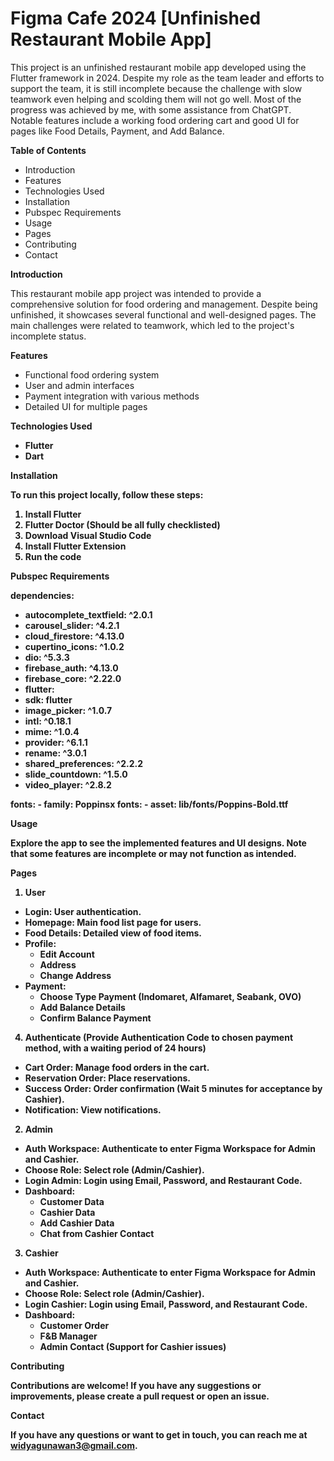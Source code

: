 # Figma Cafe 2024 [Unfinished Restaurant Mobile App]
This project is an unfinished restaurant mobile app developed using the Flutter framework in 2024. Despite my role as the team leader and efforts to support the team, it is still incomplete because the challenge with slow teamwork even helping and scolding them will not go well. Most of the progress was achieved by me, with some assistance from ChatGPT. Notable features include a working food ordering cart and good UI for pages like Food Details, Payment, and Add Balance.

<b>Table of Contents</b>

- Introduction
- Features
- Technologies Used
- Installation
- Pubspec Requirements
- Usage
- Pages
- Contributing
- Contact

<b>Introduction</b>

This restaurant mobile app project was intended to provide a comprehensive solution for food ordering and management. Despite being unfinished, it showcases several functional and well-designed pages. The main challenges were related to teamwork, which led to the project's incomplete status.

<b>Features</b>

- Functional food ordering system
- User and admin interfaces
- Payment integration with various methods
- Detailed UI for multiple pages

<b>Technologies Used<b>

- Flutter
- Dart

<b>Installation</b>

To run this project locally, follow these steps:

1. Install Flutter
2. Flutter Doctor (Should be all fully checklisted)
3. Download Visual Studio Code
4. Install Flutter Extension
5. Run the code

<b>Pubspec Requirements</b>

dependencies:
- autocomplete_textfield: ^2.0.1
- carousel_slider: ^4.2.1
- cloud_firestore: ^4.13.0
- cupertino_icons: ^1.0.2
- dio: ^5.3.3
- firebase_auth: ^4.13.0
- firebase_core: ^2.22.0
- flutter:
-   sdk: flutter
- image_picker: ^1.0.7
- intl: ^0.18.1
- mime: ^1.0.4
- provider: ^6.1.1
- rename: ^3.0.1
- shared_preferences: ^2.2.2
- slide_countdown: ^1.5.0
- video_player: ^2.8.2

fonts:
    - family: Poppinsx
      fonts:
        - asset: lib/fonts/Poppins-Bold.ttf

<b>Usage</b>

Explore the app to see the implemented features and UI designs. Note that some features are incomplete or may not function as intended.

<b>Pages</b>

1. User
- Login: User authentication.
- Homepage: Main food list page for users.
- Food Details: Detailed view of food items.
- Profile:
   - Edit Account
   - Address
   - Change Address
- Payment:
   - Choose Type Payment (Indomaret, Alfamaret, Seabank, OVO)
   - Add Balance Details
   - Confirm Balance Payment
4. Authenticate (Provide Authentication Code to chosen payment method, with a waiting period of 24 hours)
- Cart Order: Manage food orders in the cart.
- Reservation Order: Place reservations.
- Success Order: Order confirmation (Wait 5 minutes for acceptance by Cashier).
- Notification: View notifications.
2. Admin
- Auth Workspace: Authenticate to enter Figma Workspace for Admin and Cashier.
- Choose Role: Select role (Admin/Cashier).
- Login Admin: Login using Email, Password, and Restaurant Code.
- Dashboard:
   - Customer Data
   - Cashier Data
   - Add Cashier Data
   - Chat from Cashier Contact
3. Cashier
- Auth Workspace: Authenticate to enter Figma Workspace for Admin and Cashier.
- Choose Role: Select role (Admin/Cashier).
- Login Cashier: Login using Email, Password, and Restaurant Code.
- Dashboard:
   - Customer Order
   - F&B Manager
   - Admin Contact (Support for Cashier issues)

<b>Contributing</b>

Contributions are welcome! If you have any suggestions or improvements, please create a pull request or open an issue.

<b>Contact</b>

If you have any questions or want to get in touch, you can reach me at widyagunawan3@gmail.com.
